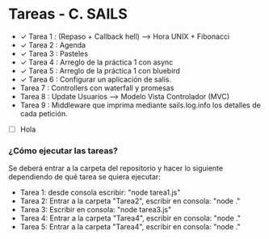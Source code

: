 # Tareas - C. SAILS

* ✓ Tarea 1 : (Repaso + Callback hell) --> Hora UNIX + Fibonacci    
* ✓ Tarea 2 : Agenda
* ✓ Tarea 3 : Pasteles
* ✓ Tarea 4 : Arreglo de la práctica 1 con async                     
* ✓ Tarea 5 : Arreglo de la práctica 1 con bluebird
* ✓ Tarea 6 : Configurar un aplicación de salis.
*  Tarea 7 : Controllers con waterfall y promesas
*  Tarea 8 : Update Usuarios --> Modelo Vista Controlador (MVC)
*  Tarea 9 : Middleware que imprima mediante sails.log.info los detalles de cada petición.
- [ ] Hola


### ¿Cómo ejecutar las tareas?

Se deberá entrar a la carpeta del repositorio y hacer lo siguiente dependiendo de qué tarea se quiera ejecutar:

* Tarea 1:  desde consola escribir: "node tarea1.js"
* Tarea 2: Entrar a la carpeta "Tarea2", escribir en consola: "node ."
* Tarea 3: Escribir en consola: "node tarea3.js"
* Tarea 4: Entrar a la carpeta "Tarea4", escribir en consola: "node ."
* Tarea 5: Entrar a la carpeta "Tarea4", escribir en consola: "node ."
